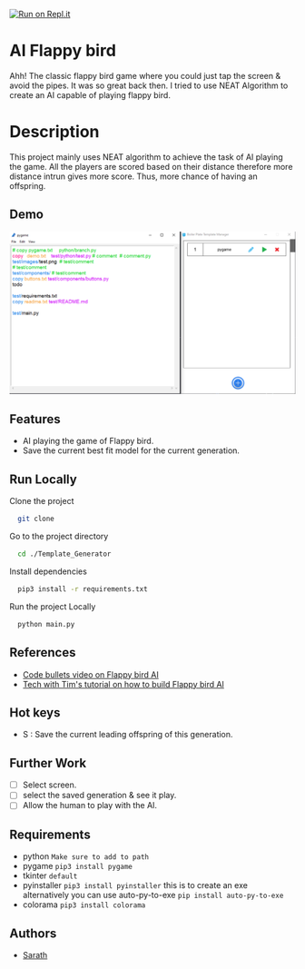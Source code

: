 [![Run on Repl.it](https://repl.it/badge/github/Sarath191181208/Template_Generator)](https://repl.it/github/Sarath191181208/Template_Generator)

# AI Flappy bird

Ahh! The classic flappy bird game where you could just tap the screen & avoid the pipes. It was so great back then. I tried to use NEAT Algorithm to create an AI capable of playing flappy bird.

# Description

This project mainly uses NEAT algorithm to achieve the task of AI playing the game. All the players are scored based on their distance therefore more distance intrun gives more score. Thus, more chance of having an offspring.

## Demo

![Image](https://github.com/Sarath191181208/Template_Generator/blob/master/images/Screenshot.png)

## Features

- AI playing the game of Flappy bird.
- Save the current best fit model for the current generation.

## Run Locally

Clone the project

```bash
  git clone
```

Go to the project directory

```bash
  cd ./Template_Generator
```

Install dependencies

```bash
  pip3 install -r requirements.txt
```

Run the project Locally

```bash
  python main.py
```

## References

- [Code bullets video on Flappy bird AI](https://www.youtube.com/watch?v=WSW-5m8lRMs)
- [Tech with Tim's tutorial on how to build Flappy bird AI](https://www.youtube.com/playlist?list=PLzMcBGfZo4-lwGZWXz5Qgta_YNX3_vLS2)

## Hot keys

- S : Save the current leading offspring of this generation.

## Further Work

- [ ] Select screen.
- [ ] select the saved generation & see it play.
- [ ] Allow the human to play with the AI.

## Requirements

- python `Make sure to add to path`
- pygame `pip3 install pygame`
- tkinter `default`
- pyinstaller `pip3 install pyinstaller` this is to create an exe alternatively you can use auto-py-to-exe `pip install auto-py-to-exe`
- colorama `pip3 install colorama`

## Authors

- [Sarath](https://www.github.com/https://github.com/Sarath191181208)
